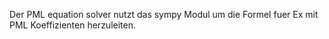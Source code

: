 Der PML equation solver nutzt das sympy Modul
um die Formel fuer Ex mit PML Koeffizienten
herzuleiten.
